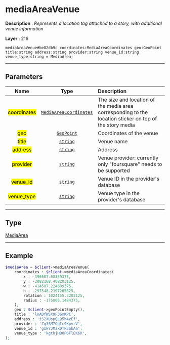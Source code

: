 # mediaAreaVenue

**Description** : *Represents a location tag attached to a story, with additional venue information*

**Layer** : 216

```tl
mediaAreaVenue#be82db9c coordinates:MediaAreaCoordinates geo:GeoPoint title:string address:string provider:string venue_id:string venue_type:string = MediaArea;
```

---

## Parameters

| Name | Type | Description |
| :---: | :---: | :--- |
| <mark>coordinates</mark> | [`MediaAreaCoordinates`](type/MediaAreaCoordinates) | The size and location of the media area corresponding to the location sticker on top of the story media |
| <mark>geo</mark> | [`GeoPoint`](type/GeoPoint) | Coordinates of the venue |
| <mark>title</mark> | [`string`](type/string) | Venue name |
| <mark>address</mark> | [`string`](type/string) | Address |
| <mark>provider</mark> | [`string`](type/string) | Venue provider: currently only "foursquare" needs to be supported |
| <mark>venue_id</mark> | [`string`](type/string) | Venue ID in the provider's database |
| <mark>venue_type</mark> | [`string`](type/string) | Venue type in the provider's database |

---

## Type

[MediaArea](type/MediaArea)

---

## Example

```php
$mediaArea = $client->mediaAreaVenue(
	coordinates : $client->mediaAreaCoordinates(
		x : -396607.68359375,
		y : -2082168.408203125,
		w : -414507.224609375,
		h : -297548.2197265625,
		rotation : 1024155.3203125,
		radius : -175805.1484375,
	),
	geo : $client->geoPointEmpty(),
	title : 'lnADfW5X9F3GmKPC',
	address : 'iS2XUspQL95h4zEf',
	provider : 'Zq3SM7OgIc9XpvrV',
	venue_id : 'gIkYJMzxDTF3SbAa',
	venue_type : 'kgthjHBUPGFlEK6R',
);
```